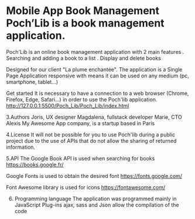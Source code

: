# Mobile App Book Management Poch’Lib is a book management application.

Poch'Lib is an online book management application with 2 main features
. Searching and adding a book to a list
. Display and delete books 

Designed for our client "La plume enchantée". The application is a Single Page Application responsive with means it can be used on any medium (pc, smartphone, tablet...)

Get started
It is necessary to have a connection to a web browser (Chrome, Firefox, Edge, Safari...) in order to use the Poch'lib application. http://127.0.0.1:5500/Poch_Lib/Poch_Lib/index.html

3.Authors
Joris, UX designer Magdalena, fullstack developer Marie, CTO Alexis
My Awesome App company, is a startup based in Paris

4.License
It will not be possible for you to use Poch'lib during a public project due to the use of APIs that do not allow the sharing of returned information.

5.API
The Google Book API is used when searching for books https://books.google.fr/

Google Fonts is used to obtain the desired font https://fonts.google.com/

Font Awesome library is used for icons https://fontawesome.com/

6. Programming language
The application was programmed mainly in JavaScript Plug-ins ajax, sass and Json allow the compilation of the code